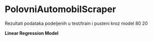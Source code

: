 # PolovniAutomobilScraper

Rezultati podataka podeljenih u test/train i pusteni kroz model 80 20

<b>Linear Regression Model</b>


